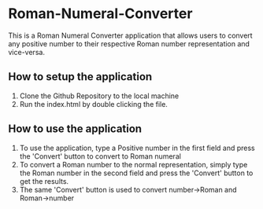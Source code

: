 # Roman-Numeral-Converter

This is a Roman Numeral Converter application that allows users to convert any positive number to their respective Roman number representation and vice-versa.

## How to setup the application
  1) Clone the Github Repository to the local machine
  2) Run the index.html by double clicking the file.

## How to use the application
  1) To use the application, type a Positive number in the first field and press the 'Convert' button to convert to Roman numeral
  2) To convert a Roman number to the normal representation, simply type the Roman number in the second field and press the 'Convert' button to get the results.
  3) The same 'Convert' button is used to convert number->Roman and Roman->number
